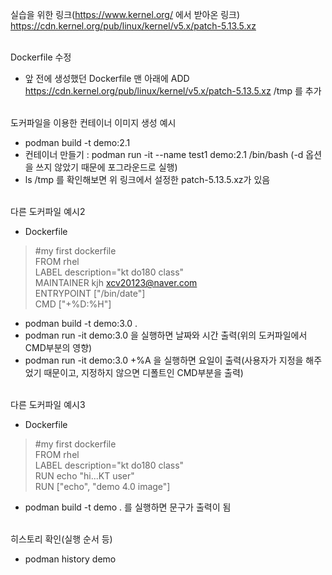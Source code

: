 실습을 위한 링크(https://www.kernel.org/ 에서 받아온 링크)
https://cdn.kernel.org/pub/linux/kernel/v5.x/patch-5.13.5.xz
<br><br>

Dockerfile 수정
- 앞 전에 생성했던 Dockerfile 맨 아래에 ADD https://cdn.kernel.org/pub/linux/kernel/v5.x/patch-5.13.5.xz /tmp 를 추가
<br><br>

도커파일을 이용한 컨테이너 이미지 생성 예시
- podman build -t demo:2.1
- 컨테이너 만들기 : podman run -it --name test1 demo:2.1 /bin/bash  (-d 옵션을 쓰지 않았기 때문에 포그라운드로 실행)
- ls /tmp 를 확인해보면 위 링크에서 설정한 patch-5.13.5.xz가 있음
<br><br>

다른 도커파일 예시2
- Dockerfile  
> #my first dockerfile  
> FROM rhel  
> LABEL description="kt do180 class"  
> MAINTAINER kjh xcv20123@naver.com  
> ENTRYPOINT ["/bin/date"]  
> CMD ["+%D:%H"]  

- podman build -t demo:3.0 .
- podman run -it demo:3.0 을 실행하면 날짜와 시간 출력(위의 도커파일에서 CMD부분의 영향)
- podman run -it demo:3.0 +%A 을 실행하면 요일이 출력(사용자가 지정을 해주었기 때문이고, 지정하지 않으면 디폴트인 CMD부분을 출력)
<br><br>

다른 도커파일 예시3
- Dockerfile  
> #my first dockerfile  
> FROM rhel  
> LABEL description="kt do180 class"  
> RUN echo "hi...KT user"  
> RUN ["echo", "demo 4.0 image"]  

- podman build -t demo . 를 실행하면 문구가 출력이 됨
<br><br>

히스토리 확인(실행 순서 등)
- podman history demo
<br><br>

